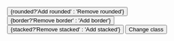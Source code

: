 <script lang="ts">
  import { Avatar, Button, type AvatarProps } from 'svelte-5-ui-lib';
  let rounded: AvatarProps['rounded'] = $state(false);
  const changeRounded = () => {
    rounded = !rounded;
  }
  let border: AvatarProps['border'] = $state(false);
  const changeBorder = () => {
    border = !border
  }
  let stacked: AvatarProps['stacked'] = $state(false);
  const changeStacked = () => {
    stacked = !stacked
  }
  let avatarClass: AvatarProps['class'] = $state('')
  const changeClass = () => {
    avatarClass = avatarClass === '' ? 'mx-0.5' : ''
  }
</script>

<div class="mb-5 flex">
  <Avatar src="/images/profile-picture-1.webp" {rounded} {border} {stacked} class={avatarClass}/>
  <Avatar src="/images/profile-picture-2.webp" {rounded} {border} {stacked} class={avatarClass}/>
  <Avatar src="/images/profile-picture-3.webp" {rounded} {border} {stacked} class={avatarClass}/>
</div>
<Button color='blue' onclick={changeRounded}>{rounded?'Add rounded' : 'Remove rounded'}</Button>
<Button color='red' onclick={changeBorder}>{border?'Remove border' : 'Add border'}</Button>
<Button color='green' onclick={changeStacked}>{stacked?'Remove stacked' : 'Add  stacked'}</Button>
<Button color='purple' onclick={changeClass}>Change class</Button>